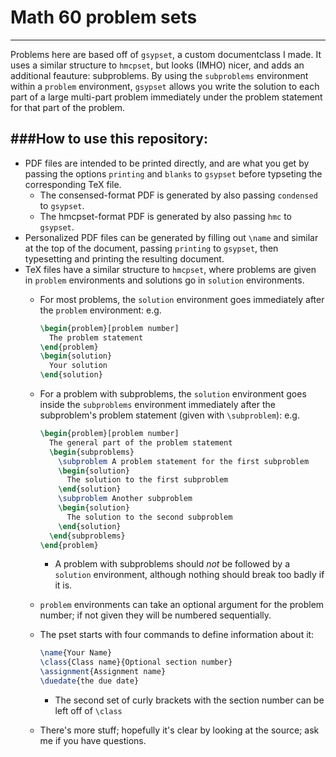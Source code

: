 # Math 60 problem sets
-----
Problems here are based off of `gsypset`, a custom documentclass I made.
It uses a similar structure to `hmcpset`, but looks (IMHO) nicer, and adds an additional feauture: subproblems.
By using the `subproblems` environment within a `problem` environment, `gsypset` allows you write the solution to each part
of a large multi-part problem immediately under the problem statement for that part of the problem.

###How to use this repository:
---
* PDF files are intended to be printed directly, and are what you get by passing the options `printing` and `blanks` to `gsypset`
  before typseting the corresponding TeX file.
  * The consensed-format PDF is generated by also passing `condensed` to `gsypset`.
  * The hmcpset-format PDF is generated by also passing `hmc` to `gsypset`.
* Personalized PDF files can be generated by filling out `\name` and similar at the top of the document,
  passing `printing` to `gsypset`, then typesetting and printing the resulting document.
* TeX files have a similar structure to `hmcpset`, where problems are given in `problem` environments and
  solutions go in `solution` environments.
  * For most problems, the `solution` environment goes immediately after the `problem` environment: e.g.
  
    ```LaTeX
    \begin{problem}[problem number]
      The problem statement
    \end{problem}
    \begin{solution}
      Your solution
    \end{solution}
    ```
  * For a problem with subproblems, the `solution` environment goes inside the `subproblems` environment immediately after the
    subproblem's problem statement (given with `\subproblem`): e.g.
    
    ```LaTeX
    \begin{problem}[problem number]
      The general part of the problem statement
      \begin{subproblems}
        \subproblem A problem statement for the first subproblem
        \begin{solution}
          The solution to the first subproblem
        \end{solution}
        \subproblem Another subproblem
        \begin{solution}
          The solution to the second subproblem
        \end{solution}
      \end{subproblems}
    \end{problem}
    ```
    * A problem with subproblems should *not* be followed by a `solution` environment, although nothing should break too badly if it is.
  * `problem` environments can take an optional argument for the problem number; if not given they will be numbered sequentially.
  * The pset starts with four commands to define information about it:
    
    ```LaTeX
    \name{Your Name}
    \class{Class name}{Optional section number}
    \assignment{Assignment name}
    \duedate{the due date}
    ```
    * The second set of curly brackets with the section number can be left off of `\class`
  * There's more stuff; hopefully it's clear by looking at the source; ask me if you have questions.
